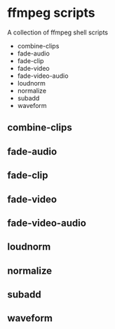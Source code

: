 # ffmpeg scripts

A collection of ffmpeg shell scripts

* combine-clips
* fade-audio
* fade-clip
* fade-video
* fade-video-audio
* loudnorm
* normalize
* subadd
* waveform

## combine-clips

## fade-audio

## fade-clip

## fade-video

## fade-video-audio

## loudnorm

## normalize

## subadd

## waveform
